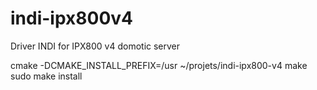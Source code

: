 # indi-ipx800v4
Driver INDI for IPX800 v4 domotic server

cmake -DCMAKE_INSTALL_PREFIX=/usr ~/projets/indi-ipx800-v4
make
sudo make install